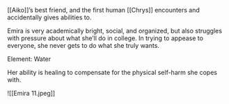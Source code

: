 [[Aiko]]’s best friend, and the first human [[Chrys]] encounters and accidentally gives abilities to. 

Emira is very academically bright, social, and organized, but also struggles with pressure about what she’ll do in college. In trying to appease to everyone, she never gets to do what she truly wants.

Element: Water

Her ability is healing to compensate for the physical self-harm she copes with.

![[Emira 11.jpeg]]